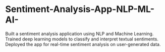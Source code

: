 # Sentiment-Analysis-App-NLP-ML-AI-
Built a sentiment analysis application using NLP and Machine Learning. Trained deep learning models to classify and interpret textual sentiments. Deployed the app for real-time sentiment analysis on user-generated data. 
